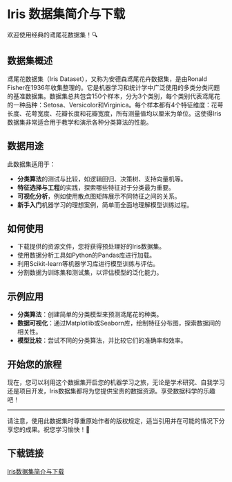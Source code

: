 # Iris 数据集简介与下载

欢迎使用经典的鸢尾花数据集！🔍

## 数据集概述
鸢尾花数据集（Iris Dataset），又称为安德森鸢尾花卉数据集，是由Ronald Fisher在1936年收集整理的。它是机器学习和统计学中广泛使用的多类分类问题的基准数据集。数据集总共包含150个样本，分为3个类别，每个类别代表鸢尾花的一种品种：Setosa、Versicolor和Virginica。每个样本都有4个特征维度：花萼长度、花萼宽度、花瓣长度和花瓣宽度，所有测量值均以厘米为单位。这使得Iris数据集非常适合用于教学和演示各种分类算法的性能。

## 数据用途
此数据集适用于：
- **分类算法**的测试与比较，如逻辑回归、决策树、支持向量机等。
- **特征选择与工程**的实践，探索哪些特征对于分类最为重要。
- **可视化分析**，例如使用散点图矩阵展示不同特征之间的关系。
- **新手入门**机器学习的理想案例，简单而全面地理解模型训练过程。

## 如何使用
- 下载提供的资源文件，您将获得预处理好的Iris数据集。
- 使用数据分析工具如Python的Pandas库进行加载。
- 利用Scikit-learn等机器学习库进行模型训练与评估。
- 分割数据为训练集和测试集，以评估模型的泛化能力。

## 示例应用
- **分类算法**：创建简单的分类模型来预测鸢尾花的种类。
- **数据可视化**：通过Matplotlib或Seaborn库，绘制特征分布图，探索数据间的相关性。
- **模型比较**：尝试不同的分类算法，并比较它们的准确率和效率。

## 开始您的旅程
现在，您可以利用这个数据集开启您的机器学习之旅，无论是学术研究、自我学习还是项目开发，Iris数据集都将为您提供宝贵的数据资源。享受数据科学的乐趣吧！

---

请注意，使用此数据集时尊重原始作者的版权规定，适当引用并在可能的情况下分享您的成果。祝您学习愉快！🎉

## 下载链接

[Iris数据集简介与下载](https://pan.quark.cn/s/2e42bf92756f)
